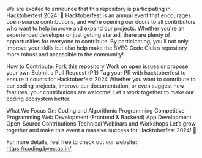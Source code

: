 We are excited to announce that this repository is participating in Hacktoberfest 2024! 🎉
Hacktoberfest is an annual event that encourages open-source contributions, and we're opening our doors to all contributors who want to help improve and expand our projects. Whether you're an experienced developer or just getting started, there are plenty of opportunities for everyone to contribute. By participating, you’ll not only improve your skills but also help make the BVEC Code Club’s repository more robust and accessible to the community!

How to Contribute:
Fork this repository
Work on open issues or propose your own
Submit a Pull Request (PR)
Tag your PR with hacktoberfest to ensure it counts for Hacktoberfest 2024
Whether you want to contribute to our coding projects, improve our documentation, or even suggest new features, your contributions are welcome! Let's work together to make our coding ecosystem better.

What We Focus On:
Coding and Algorithmic Programming
Competitive Programming
Web Development (Frontend & Backend)
App Development
Open-Source Contributions
Technical Webinars and Workshops
Let’s grow together and make this event a massive success for Hacktoberfest 2024! 🚀

For more details, feel free to check out our website:
https://coding.bvec.ac.in/
